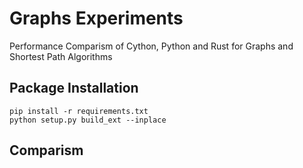 # Graphs Experiments

Performance Comparism of Cython, Python and Rust for Graphs and Shortest Path Algorithms

## Package Installation
```
pip install -r requirements.txt
python setup.py build_ext --inplace
```



## Comparism



